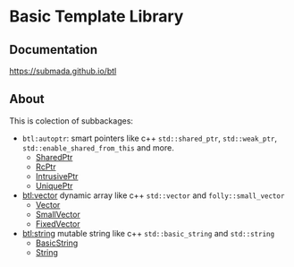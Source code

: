 # Basic Template Library

## Documentation
https://submada.github.io/btl

## About
This is colection of subbackages:
  
- `btl:autoptr`: smart pointers like c++ `std::shared_ptr`, `std::weak_ptr`, `std::enable_shared_from_this` and more.
  - [SharedPtr](https://submada.github.io/btl/btl/autoptr/shared_ptr/SharedPtr.html)
  - [RcPtr](https://submada.github.io/btl/btl/autoptr/rc_ptr/RcPtr.html)
  - [IntrusivePtr](https://submada.github.io/btl/btl/autoptr/intrusive_ptr/IntrusivePtr.html)
  - [UniquePtr](https://submada.github.io/btl/btl/autoptr/unique_ptr/UniquePtr.html)
- [btl:vector](https://submada.github.io/btl/btl/vector.html) dynamic array like c++ `std::vector` and `folly::small_vector`
  - [Vector](https://submada.github.io/btl/btl/vector/Vector.html)
  - [SmallVector](https://submada.github.io/btl/btl/vector/SmallVector.html)
  - [FixedVector](https://submada.github.io/btl/btl/vector/FixedVector.html)
- [btl:string](https://submada.github.io/btl/btl/string.html) mutable string like c++ `std::basic_string` and `std::string`
  - [BasicString](https://submada.github.io/btl/btl/string/BasicString.html)
  - [String](https://submada.github.io/btl/btl/string/String.html)
